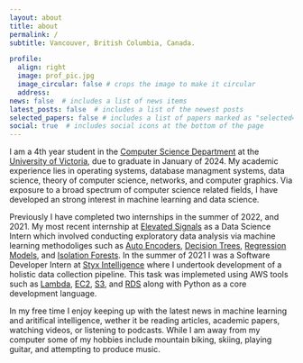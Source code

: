 ```yaml
---
layout: about
title: about
permalink: /
subtitle: Vancouver, British Columbia, Canada.

profile:
  align: right
  image: prof_pic.jpg
  image_circular: false # crops the image to make it circular
  address: 
news: false  # includes a list of news items
latest_posts: false  # includes a list of the newest posts
selected_papers: false # includes a list of papers marked as "selected={true}"
social: true  # includes social icons at the bottom of the page
---
```




I am a 4th year student in the [Computer Science Department](https://www.uvic.ca/ecs/computerscience/index.php) at the [University of Victoria](https://www.uvic.ca/), due to graduate in January of 2024. My academic experience lies in operating systems, database managment systems, data science, theory of computer science, networks, and computer graphics. Via exposure to a broad spectrum of computer science related fields, I have developed an strong interest in machine learning and data science. 

Previously I have completed two internships in the summer of 2022, and 2021. My most recent internship at [Elevated Signals](https://www.elevatedsignals.com/) as a Data Science Intern which involved conducting exploratory data analysis via machine learning methodoliges such as [Auto Encoders](https://en.wikipedia.org/wiki/Autoencoder), [Decision Trees](https://en.wikipedia.org/wiki/Decision_tree_learning), [Regression Models](https://en.wikipedia.org/wiki/Regression_analysis), and [Isolation Forests](https://en.wikipedia.org/wiki/Isolation_forest). In the summer of 2021 I was a Software Developer Intern at [Styx Intelligence](https://styxintel.com/) where I undertook development of a holistic data collection pipeline. This task was implemeted using AWS tools such as [Lambda](https://aws.amazon.com/lambda/), [EC2](https://aws.amazon.com/ec2/), [S3](https://aws.amazon.com/s3/), and [RDS](https://aws.amazon.com/rds/) along with Python as a core development language.

In my free time I enjoy keeping up with the latest news in machine learning and aritifical intelligence, wether it be reading articles, academic papers, watching videos, or listening to podcasts. While I am away from my computer some of my hobbies include mountain biking, skiing, playing guitar, and attempting to produce music.